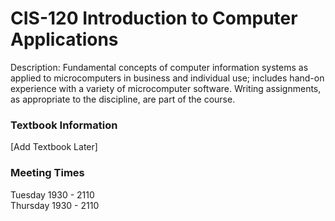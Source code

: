 # CIS-120 Introduction to Computer Applications

Description: Fundamental concepts of computer information systems as applied to microcomputers in business and individual use; includes hand-on experience with a variety of microcomputer software. Writing assignments, as appropriate to the discipline, are part of the course.

### Textbook Information 

[Add Textbook Later]

### Meeting Times
Tuesday 1930 - 2110  
Thursday 1930 - 2110



